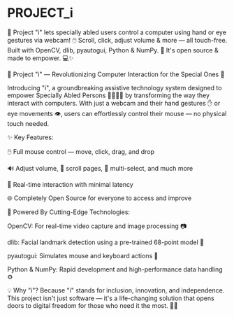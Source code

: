 # PROJECT_i
🚀 Project "i" lets specially abled users control a computer using hand or eye gestures via webcam! 🖱️ Scroll, click, adjust volume &amp; more — all touch-free. Built with OpenCV, dlib, pyautogui, Python &amp; NumPy. 🌈 It's open source &amp; made to empower. 💻✨

🚀 Project "i" — Revolutionizing Computer Interaction for the Special Ones 🌟

Introducing "i", a groundbreaking assistive technology system designed to empower Specially Abled Persons 👩‍🦽🧑‍🦯 by transforming the way they interact with computers. With just a webcam and their hand gestures ✋ or eye movements 👁️, users can effortlessly control their mouse — no physical touch needed.

✨ Key Features:

🖱️ Full mouse control — move, click, drag, and drop

🔊 Adjust volume, 🧭 scroll pages, 🎯 multi-select, and much more

🎥 Real-time interaction with minimal latency

🌐 Completely Open Source for everyone to access and improve

🧠 Powered By Cutting-Edge Technologies:

OpenCV: For real-time video capture and image processing 📷

dlib: Facial landmark detection using a pre-trained 68-point model 🎯

pyautogui: Simulates mouse and keyboard actions 🧰

Python & NumPy: Rapid development and high-performance data handling ⚙️

💡 Why "i"?
Because "i" stands for inclusion, innovation, and independence.
This project isn't just software — it's a life-changing solution that opens doors to digital freedom for those who need it the most. 🌈💖
